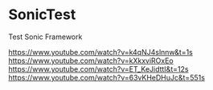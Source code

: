 # SonicTest
Test Sonic Framework

https://www.youtube.com/watch?v=k4qNJ4slnnw&t=1s
https://www.youtube.com/watch?v=kXkxviROxEo
https://www.youtube.com/watch?v=ET_KeJidttI&t=12s
https://www.youtube.com/watch?v=63vKHeDHuJc&t=551s
